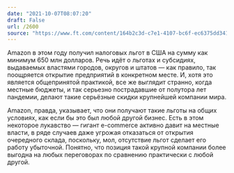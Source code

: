 ```yaml
---
date: "2021-10-07T08:07:20"
draft: False
url: /2600
source: "https://www.ft.com/content/164b2c3d-c7e1-4107-bc6f-ec6375dd3416?shareType=nongift"
---
```


Amazon в этом году получил налоговых льгот в США на сумму как минимум 650 млн долларов. Речь идёт о льготах и субсидиях, выдаваемых властями городов, округов и штатов — как правило, так поощряется открытие предприятий в конкретном месте. И, хотя это является общепринятой практикой, все же выглядит странно, когда местные бюджеты, и так серьезно пострадавшие от полутора лет пандемии, делают такие серьёзные скидки крупнейшей компании мира.

Amazon, правда, указывает, что они получают такие льготы на общих условиях, как если бы это был любой другой бизнес. Есть в этом некоторое лукавство — гигант e-commerce активно давит на местные власти, в ряде случаев даже угрожая отказаться от открытия очередного склада, поскольку, мол, отсутствие льгот сделает его работу убыточной. Понятно, что позиция такой крупной компании более выгодна на любых переговорах по сравнению практически с любой другой.
